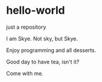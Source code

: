 # hello-world
just a repository

I am Skye.
Not sky, but Skye.

Enjoy programming and all desserts.

Good day to have tea, isn't it?

Come with me.
